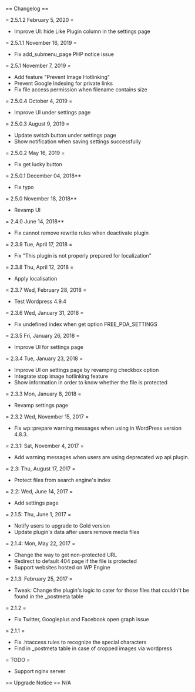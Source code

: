 == Changelog ==

= 2.5.1.2 February 5, 2020 =
* Improve UI: hide Like Plugin column in the settings page

= 2.5.1.1 November 16, 2019 =
* Fix add_submenu_page PHP notice issue

= 2.5.1 November 7, 2019 =
* Add feature "Prevent Image Hotlinking"
* Prevent Google Indexing for private links
* Fix file access permission when filename contains size

= 2.5.0.4 October 4, 2019 =
* Improve UI under settings page

= 2.5.0.3 August 9, 2019 =
* Update switch button under settings page
* Show notification when saving settings successfully

= 2.5.0.2 May 16, 2019 =
* Fix get lucky button

= 2.5.0.1 December 04, 2018**

* Fix typo
 
= 2.5.0 November 18, 2018**

* Revamp UI

= 2.4.0 June 14, 2018**

* Fix cannot remove rewrite rules when deactivate plugin

= 2.3.9 Tue, April 17, 2018 =
* Fix "This plugin is not properly prepared for localization"

= 2.3.8 Thu, April 12, 2018 =
* Apply localisation

= 2.3.7 Wed, February 28, 2018 =
* Test Wordpress 4.9.4

= 2.3.6 Wed, January 31, 2018 =
* Fix undefined index when get option FREE_PDA_SETTINGS

= 2.3.5 Fri, January 26, 2018 =
* Improve UI for settings page

= 2.3.4 Tue, January 23, 2018 =
* Improve UI on settings page by revamping checkbox option
* Integrate stop image hotlinking feature
* Show information in order to know whether the file is protected

= 2.3.3 Mon, January 8, 2018 =
* Revamp settings page

= 2.3.2 Wed, November 15, 2017 =
* Fix wp::prepare warning messages when using in WordPress version 4.8.3.

= 2.3.1: Sat, November 4, 2017 =
* Add warning messages when users are using deprecated wp api plugin.

= 2.3: Thu, August 17, 2017 =
* Protect files from search engine's index

= 2.2: Wed, June 14, 2017 =
* Add settings page

= 2.1.5: Thu, June 1, 2017 =
* Notify users to upgrade to Gold version
* Update plugin's data after users remove media files

= 2.1.4: Mon, May 22, 2017 =
* Change the way to get non-protected URL
* Redirect to default 404 page if the file is protected
* Support websites hosted on WP Engine

= 2.1.3: February 25, 2017 =
* Tweak: Change the plugin's logic to cater for those files that couldn't be found in the _postmeta table

= 2.1.2 =
* Fix Twitter, Googleplus and Facebook open graph issue

= 2.1.1 =
* Fix .htaccess rules to recognize the special characters
* Find in _postmeta table in case of cropped images via wordpress


= TODO =
* Support nginx server

== Upgrade Notice ==
N/A
